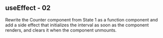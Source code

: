 ## useEffect - 02

Rewrite the Counter component from State 1 as a function component and add a side effect that initializes the interval as soon as the component renders, and clears it when the component unmounts.
